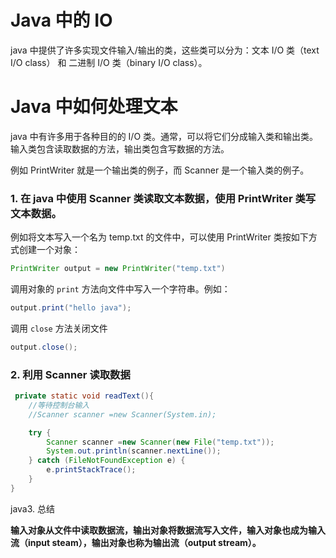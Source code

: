 # Java 中的 IO

java 中提供了许多实现文件输入/输出的类，这些类可以分为：文本 I/O 类（text I/O class） 和 二进制 I/O 类（binary I/O class）。

# Java 中如何处理文本

java 中有许多用于各种目的的 I/O 类。通常，可以将它们分成输入类和输出类。输入类包含读取数据的方法，输出类包含写数据的方法。

例如 PrintWriter 就是一个输出类的例子，而 Scanner 是一个输入类的例子。

### 1. 在 java 中使用 Scanner 类读取文本数据，使用 PrintWriter 类写文本数据。

例如将文本写入一个名为 temp.txt 的文件中，可以使用 PrintWriter 类按如下方式创建一个对象：

```java
PrintWriter output = new PrintWriter("temp.txt")
```

调用对象的 `print` 方法向文件中写入一个字符串。例如：

```java
output.print("hello java");
```

调用 `close` 方法关闭文件

```java
output.close();
```


### 2. 利用 Scanner 读取数据

```java
 private static void readText(){
    //等待控制台输入
    //Scanner scanner =new Scanner(System.in);

    try {
        Scanner scanner =new Scanner(new File("temp.txt"));
        System.out.println(scanner.nextLine());
    } catch (FileNotFoundException e) {
        e.printStackTrace();
    }
}
```

java3. 总结

**输入对象从文件中读取数据流，输出对象将数据流写入文件，输入对象也成为输入流（input steam），输出对象也称为输出流（output stream）。**
